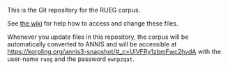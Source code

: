 This is the Git repository for the RUEG corpus.

See [the wiki](https://scm.cms.hu-berlin.de/rueg-pd/rueg-corpus/wikis/Git-Usage) for help how to access and change these files.

Whenever you update files in this repository, the corpus will be automatically converted to ANNIS and will be accessible at https://korpling.org/annis3-snapshot/#_c=UlVFRy1zbmFwc2hvdA
with the user-name `rueg` and the password `ewnpzqat`.